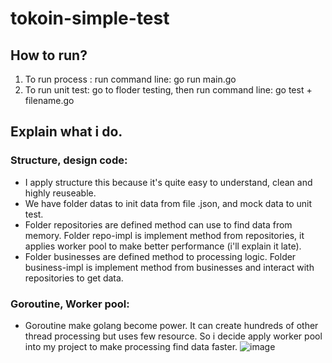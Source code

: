 # tokoin-simple-test

## How to run?
1. To run process : run command line: go run main.go
2. To run unit test: go to floder testing, then run command line: go test + filename.go

## Explain what i do.
### Structure, design code:
* I apply structure this because it's quite easy to understand, clean and highly reuseable.
* We have folder datas to init data from file .json, and mock data to unit test. 
* Folder repositories are defined method can use to find data from memory. Folder repo-impl is implement method from repositories, it applies worker pool to make better performance (i'll explain it late). 
* Folder businesses are defined method to processing logic. Folder business-impl is implement method from businesses and interact with repositories to get data.

### Goroutine, Worker pool:
* Goroutine make golang become power. It can create hundreds of other thread processing but uses few resource. So i decide apply worker pool into my project to make processing find data faster.
![image](https://user-images.githubusercontent.com/36435846/97753759-e0421100-1b28-11eb-9b57-c491670496a4.png)
